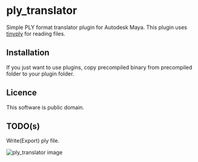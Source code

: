 # ply_translator 

Simple PLY format translator plugin for Autodesk Maya.
This plugin uses [tinyply](https://github.com/ddiakopoulos/tinyply) for reading files.

## Installation

If you just want to use plugins, copy precompiled binary from precompiled folder to your plugin folder.

## Licence 

This software is public domain. 

## TODO(s)

Write(Export) ply file.

![ply_translator image](https://raw.githubusercontent.com/wiki/oteguro/ply_translator/images/ply_translator.png)
